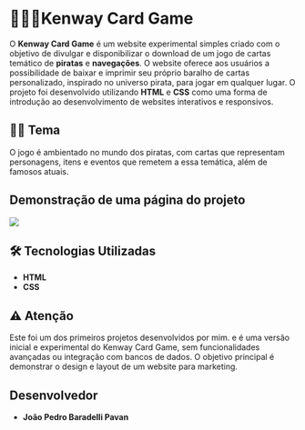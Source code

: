 # 🏴‍☠️🦜Kenway Card Game

O **Kenway Card Game** é um website experimental simples criado com o objetivo de divulgar e disponibilizar o download de um jogo de cartas temático de **piratas** e **navegações**. O website oferece aos usuários a possibilidade de baixar e imprimir seu próprio baralho de cartas personalizado, inspirado no universo pirata, para jogar em qualquer lugar. O projeto foi desenvolvido utilizando **HTML** e **CSS** como uma forma de introdução ao desenvolvimento de websites interativos e responsivos.

## 🏴‍☠️ Tema

O jogo é ambientado no mundo dos piratas, com cartas que representam personagens, itens e eventos que remetem a essa temática, além de famosos atuais. 

## Demonstração de uma página do projeto
![](https://github.com/joaobaradelli/KenwayCardGame/blob/main/imagens/gifs/demo1.gif)

## 🛠 Tecnologias Utilizadas

- **HTML**
- **CSS**

## ⚠️ Atenção

Este foi um dos primeiros projetos desenvolvidos por mim. e é uma versão inicial e experimental do Kenway Card Game, sem funcionalidades avançadas ou integração com bancos de dados. O objetivo principal é demonstrar o design e layout de um website para marketing.

## Desenvolvedor

- **João Pedro Baradelli Pavan**
